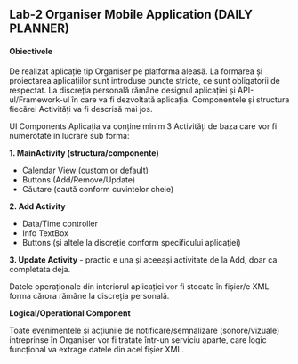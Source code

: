 
## Lab-2 Organiser Mobile Application (DAILY PLANNER)

#### Obiectivele

De realizat aplicație tip Organiser pe platforma aleasă.
La formarea și proiectarea aplicațiilor sunt introduse puncte stricte,
ce sunt obligatorii de respectat. La discreția personală rămâne designul aplicației
și API-ul/Framework-ul în care va fi dezvoltată aplicația. Componentele și 
structura fiecărei Activități va fi descrisă mai jos.

UI Components
Aplicația va conține minim 3 Activități de baza care vor fi numerotate în lucrare sub forma:

**1. MainActivity (structura/componente)**
- Calendar View (custom or default)
- Buttons (Add/Remove/Update)
- Căutare (caută conform cuvintelor cheie)

**2. Add Activity**
- Data/Time controller
- Info TextBox
- Buttons (și altele la discreție conform specificului aplicației)

**3. Update Activity** - practic e una și aceeași activitate de la Add, doar ca completata deja.

Datele operaționale din interiorul aplicației vor fi stocate în fișier/e XML forma cărora rămâne la discreția 
personală. 

**Logical/Operational Component**

Toate evenimentele și acțiunile de notificare/semnalizare (sonore/vizuale) intreprinse în Organiser
vor fi tratate într-un serviciu aparte, care logic funcțional va extrage datele din acel fișier XML.
